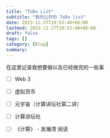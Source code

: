 ```yaml
---
title: "ToDo List"
subtitle: "我的公开的 ToDo list"
date: 2023-11-27T19:53:40+08:00
lastmod: 2023-11-27T19:53:40+08:00
draft: false
tags: []
category: [Blog]
summary: 
---
```

在这里记录我想要做以及已经做完的一些事

- [ ] Web 3

- [ ] 虚拟货币
- [ ] 元宇宙（计算讲坛社第二讲）
- [ ] 计算讲坛社
- [ ] 《计算》 - 吴瀚清 阅读